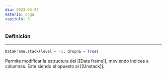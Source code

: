 ```yaml
---
dia: 2023-03-27
materia: orga
capitulo: 3
---
```

### Definición
---
``` Python
DataFrame.stack(level = -1, dropna = True)
```
Permite modificar la estructura del [[Data frame]], moviendo indices a columnas. Este siendo el opuesto al [[Unstack]].